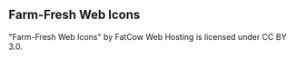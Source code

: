 Farm-Fresh Web Icons
--------------------

"Farm-Fresh Web Icons" by FatCow Web Hosting is licensed under CC BY 3.0.